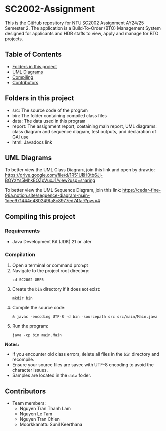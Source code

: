 # SC2002-Assignment

This is the GitHub repository for NTU SC2002 Assignment AY24/25 Semester 2. The application is a Build-To-Order (BTO) Management System designed for applicants and HDB staffs to view, apply and manage for BTO projects.

## Table of Contents

- [Folders in this project](#folders-in-this-project)
- [UML Diagrams](#uml-diagrams)
- [Compiling](#compiling-this-project)
- [Contributors](#contributors)

## Folders in this project
- src: The source code of the program
- bin: The folder containing compiled class files
- data: The data used in this program
- report: The assignment report, containing main report, UML diagrams: class diagram and sequence diagram, test outputs, and declaration of GAI use
- html: Javadocs link

## UML Diagrams
To better view the UML Class Diagram, join this link and open by draw.io: https://drive.google.com/file/d/1R51URH0tb6Jj-BOYzYs5MhkEOZpVuxJ1/view?usp=sharing

To better view the UML Sequence Diagram, join this link: https://cedar-fine-96a.notion.site/sequence-diagram-main-1dee971444e480249fa8c8977ed74fa9?pvs=4


## Compiling this project

### Requirements
- Java Development Kit (JDK) 21 or later

### Compilation
1. Open a terminal or command prompt
2. Navigate to the project root directory:
    ```
    cd SC2002-GRP5
    ```
3. Create the `bin` directory if it does not exist:
    ```
    mkdir bin
    ```
4. Compile the source code:
    ```
    & javac -encoding UTF-8 -d bin -sourcepath src src/main/Main.java
    ```
5. Run the program:
    ```
    java -cp bin main.Main
    ```
    
**Notes:**
- If you encounter old class errors, delete all files in the `bin` directory and recompile.
- Ensure your source files are saved with UTF-8 encoding to avoid the character issues.
- Samples are located in the `data` folder.

## Contributors
- Team members:
  - Nguyen Tran Thanh Lam
  - Nguyen Le Tam
  - Nguyen Tran Chien
  - Moorkkanattu Sunil Keerthana

